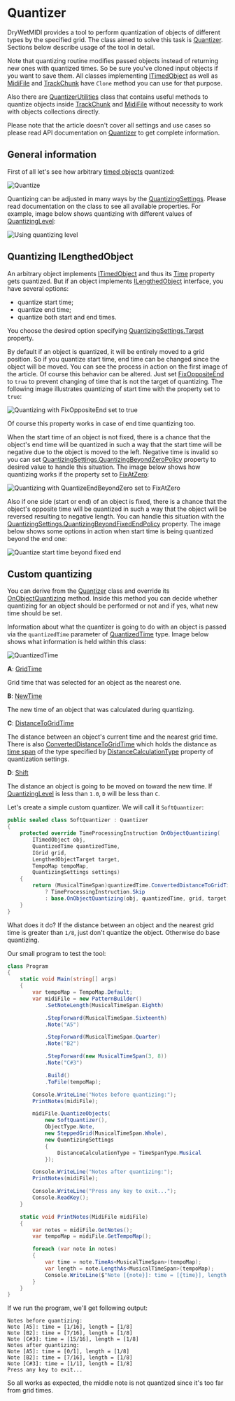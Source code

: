 ﻿---
uid: a_quantizer
---

# Quantizer

DryWetMIDI provides a tool to perform quantization of objects of different types by the specified grid. The class aimed to solve this task is [Quantizer](xref:Melanchall.DryWetMidi.Tools.Quantizer). Sections below describe usage of the tool in detail.

Note that quantizing routine modifies passed objects instead of returning new ones with quantized times. So be sure you've cloned input objects if you want to save them. All classes implementing [ITimedObject](xref:Melanchall.DryWetMidi.Interaction.ITimedObject) as well as [MidiFile](xref:Melanchall.DryWetMidi.Core.MidiFile) and [TrackChunk](xref:Melanchall.DryWetMidi.Core.TrackChunk) have `Clone` method you can use for that purpose.

Also there are [QuantizerUtilities](xref:Melanchall.DryWetMidi.Tools.QuantizerUtilities) class that contains useful methods to quantize objects inside [TrackChunk](xref:Melanchall.DryWetMidi.Core.TrackChunk) and [MidiFile](xref:Melanchall.DryWetMidi.Core.MidiFile) without necessity to work with objects collections directly.

Please note that the article doesn't cover all settings and use cases so please read API documentation on [Quantizer](xref:Melanchall.DryWetMidi.Tools.Quantizer) to get complete information.

## General information

First of all let's see how arbitrary [timed objects](xref:Melanchall.DryWetMidi.Interaction.ITimedObject) quantized:

![Quantize](images/Quantizer/QuantizeStart.png)

Quantizing can be adjusted in many ways by the [QuantizingSettings](xref:Melanchall.DryWetMidi.Tools.QuantizingSettings). Please read documentation on the class to see all available properties. For example, image below shows quantizing with different values of [QuantizingLevel](xref:Melanchall.DryWetMidi.Tools.QuantizingSettings.QuantizingLevel):

![Using quantizing level](images/Quantizer/QuantizingLevel.png)

## Quantizing ILengthedObject

An arbitrary object implements [ITimedObject](xref:Melanchall.DryWetMidi.Interaction.ITimedObject) and thus its [Time](xref:Melanchall.DryWetMidi.Interaction.ITimedObject.Time) property gets quantized. But if an object implements [ILengthedObject](xref:Melanchall.DryWetMidi.Interaction.ILengthedObject) interface, you have several options:

* quantize start time;
* quantize end time;
* quantize both start and end times.

You choose the desired option specifying [QuantizingSettings.Target](xref:Melanchall.DryWetMidi.Tools.QuantizingSettings.Target) property.

By default if an object is quantized, it will be entirely moved to a grid position. So if you quantize start time, end time can be changed since the object will be moved. You can see the process in action on the first image of the article. Of course this behavior can be altered. Just set [FixOppositeEnd](xref:Melanchall.DryWetMidi.Tools.QuantizingSettings.FixOppositeEnd) to `true` to prevent changing of time that is not the target of quantizing. The following image illustrates quantizing of start time with the property set to `true`:

![Quantizing with FixOppositeEnd set to true](images/Quantizer/FixOppositeEnd.png)

Of course this property works in case of end time quantizing too.

When the start time of an object is not fixed, there is a chance that the object's end time will be quantized in such a way that the start time will be negative due to the object is moved to the left. Negative time is invalid so you can set [QuantizingSettings.QuantizingBeyondZeroPolicy](xref:Melanchall.DryWetMidi.Tools.QuantizingSettings.QuantizingBeyondZeroPolicy) property to desired value to handle this situation. The image below shows how quantizing works if the property set to [FixAtZero](xref:Melanchall.DryWetMidi.Tools.QuantizingBeyondZeroPolicy.FixAtZero):

![Quantizing with QuantizeEndBeyondZero set to FixAtZero](images/Quantizer/QuantizeEndBeyondZero.png)

Also if one side (start or end) of an object is fixed, there is a chance that the object's opposite time will be quantized in such a way that the object will be reversed resulting to negative length. You can handle this situation with the [QuantizingSettings.QuantizingBeyondFixedEndPolicy](xref:Melanchall.DryWetMidi.Tools.QuantizingSettings.QuantizingBeyondFixedEndPolicy) property. The image below shows some options in action when start time is being quantized beyond the end one:

![Quantize start time beyond fixed end](images/Quantizer/QuantizeBeyondFixedEnd.png)

## Custom quantizing

You can derive from the [Quantizer](xref:Melanchall.DryWetMidi.Tools.Quantizer) class and override its [OnObjectQuantizing](xref:Melanchall.DryWetMidi.Tools.Quantizer.OnObjectQuantizing*) method. Inside this method you can decide whether quantizing for an object should be performed or not and if yes, what new time should be set.

Information about what the quantizer is going to do with an object is passed via the `quantizedTime` parameter of [QuantizedTime](xref:Melanchall.DryWetMidi.Tools.QuantizedTime) type. Image below shows what information is held within this class:

![QuantizedTime](images/Quantizer/QuantizedTime.png)

**A**: [GridTime](xref:Melanchall.DryWetMidi.Tools.QuantizedTime.GridTime)

Grid time that was selected for an object as the nearest one.

**B**: [NewTime](xref:Melanchall.DryWetMidi.Tools.QuantizedTime.NewTime)

The new time of an object that was calculated during quantizing.

**C**: [DistanceToGridTime](xref:Melanchall.DryWetMidi.Tools.QuantizedTime.DistanceToGridTime)

The distance between an object's current time and the nearest grid time. There is also [ConvertedDistanceToGridTime](xref:Melanchall.DryWetMidi.Tools.QuantizedTime.ConvertedDistanceToGridTime) which holds the distance as [time span](xref:Melanchall.DryWetMidi.Interaction.ITimeSpan) of the type specified by [DistanceCalculationType](xref:Melanchall.DryWetMidi.Tools.QuantizingSettings.DistanceCalculationType) property of quantization settings.

**D**: [Shift](xref:Melanchall.DryWetMidi.Tools.QuantizedTime.Shift)

The distance an object is going to be moved on toward the new time. If [QuantizingLevel](xref:Melanchall.DryWetMidi.Tools.QuantizingSettings.QuantizingLevel) is less than `1.0`, `D` will be less than `C`.

Let's create a simple custom quantizer. We will call it `SoftQuantizer`:

```csharp
public sealed class SoftQuantizer : Quantizer
{
    protected override TimeProcessingInstruction OnObjectQuantizing(
        ITimedObject obj,
        QuantizedTime quantizedTime,
        IGrid grid,
        LengthedObjectTarget target,
        TempoMap tempoMap,
        QuantizingSettings settings)
    {
        return (MusicalTimeSpan)quantizedTime.ConvertedDistanceToGridTime > MusicalTimeSpan.Eighth
            ? TimeProcessingInstruction.Skip
            : base.OnObjectQuantizing(obj, quantizedTime, grid, target, tempoMap, settings);
    }
}
```

What does it do? If the distance between an object and the nearest grid time is greater than `1/8`, just don't quantize the object. Otherwise do base quantizing.

Our small program to test the tool:

```csharp
class Program
{
    static void Main(string[] args)
    {
        var tempoMap = TempoMap.Default;
        var midiFile = new PatternBuilder()
            .SetNoteLength(MusicalTimeSpan.Eighth)

            .StepForward(MusicalTimeSpan.Sixteenth)
            .Note("A5")

            .StepForward(MusicalTimeSpan.Quarter)
            .Note("B2")

            .StepForward(new MusicalTimeSpan(3, 8))
            .Note("C#3")

            .Build()
            .ToFile(tempoMap);

        Console.WriteLine("Notes before quantizing:");
        PrintNotes(midiFile);

        midiFile.QuantizeObjects(
            new SoftQuantizer(),
            ObjectType.Note,
            new SteppedGrid(MusicalTimeSpan.Whole),
            new QuantizingSettings
            {
                DistanceCalculationType = TimeSpanType.Musical
            });

        Console.WriteLine("Notes after quantizing:");
        PrintNotes(midiFile);

        Console.WriteLine("Press any key to exit...");
        Console.ReadKey();
    }

    static void PrintNotes(MidiFile midiFile)
    {
        var notes = midiFile.GetNotes();
        var tempoMap = midiFile.GetTempoMap();

        foreach (var note in notes)
        {
            var time = note.TimeAs<MusicalTimeSpan>(tempoMap);
            var length = note.LengthAs<MusicalTimeSpan>(tempoMap);
            Console.WriteLine($"Note [{note}]: time = [{time}], length = [{length}]");
        }
    }
}
```

If we run the program, we'll get following output:

```text
Notes before quantizing:
Note [A5]: time = [1/16], length = [1/8]
Note [B2]: time = [7/16], length = [1/8]
Note [C#3]: time = [15/16], length = [1/8]
Notes after quantizing:
Note [A5]: time = [0/1], length = [1/8]
Note [B2]: time = [7/16], length = [1/8]
Note [C#3]: time = [1/1], length = [1/8]
Press any key to exit...
```

So all works as expected, the middle note is not quantized since it's too far from grid times.
